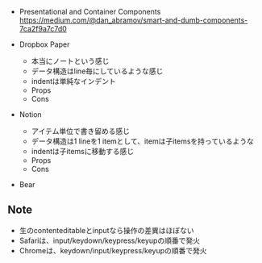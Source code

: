 
- Presentational and Container Components https://medium.com/@dan_abramov/smart-and-dumb-components-7ca2f9a7c7d0

- Dropbox Paper
  - 本当にノートという感じ
  - データ構造はline毎にしているような感じ
  - indentは単純なインデント
  - Props
  - Cons
- Notion
  - アイテム単位で書き留める感じ
  - データ構造は1 lineを1 itemとして、itemは子itemsを持っているような
  - indentは子itemsに移動する感じ
  - Props
  - Cons
- Bear

## Note

- 生のcontenteditableとinputなら操作の差異はほぼない
- Safariは、input/keydown/keypress/keyupの順番で発火
- Chromeは、keydown/input/keypress/keyupの順番で発火
